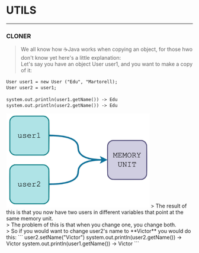 # UTILS
---
### CLONER
> We all know how ☕️Java works when copying an object, for those hwo don't know yet here's a little explanation:<br>
> Let's say you have an object User user1, and you want to make a copy of it:
```
User user1 = new User ("Edu", "Martorell);
User user2 = user1;

system.out.println(user1.getName()) -> Edu
system.out.println(user2.getName()) -> Edu
```
<img src="../staticfiles/javaCopy1.png" alt="javaCopy1" height="256">
> The result of this is that you now have two users in different variables that point at the same memory unit.<br>
> The problem of this is that when you change one, you change both.<br>
> So if you would want to change user2's name to **Victor** you would do this:
```
user2.setName("Victor")
system.out.println(user2.getName()) -> Victor
system.out.println(user1.getName()) -> Victor
```
